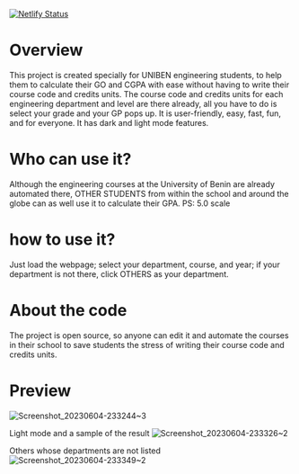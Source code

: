 [![Netlify Status](https://api.netlify.com/api/v1/badges/4d24cf2b-4f04-4407-a068-ef95c1c6fec6/deploy-status)](https://app.netlify.com/sites/gpa-calculator-4-eng/deploys) 

# Overview

This project is created specially for UNIBEN engineering students, to help them to calculate their GO and CGPA with ease without having to write their course code and credits units. The course code and credits units for each engineering department and level are there already, all you have to do is select your grade and your GP pops up.
It is user-friendly, easy, fast, fun, and for everyone. It has dark and light mode features.

# Who can use it? 

Although the engineering courses at the University of Benin are already automated there, OTHER STUDENTS from within the school and around the globe can as well use it to calculate their GPA.
PS: 5.0 scale

# how to use it?

Just load the webpage; select your department, course, and year; if your department is not there, click OTHERS as your department.

# About the code

The project is open source, so anyone can edit it and automate the courses in their school to save students the stress of writing their course code and credits units.

# Preview


![Screenshot_20230604-233244~3](https://github.com/Eloghossa/uniben-gpa-calculator-4-eng/assets/76151917/697c764b-a211-4dac-9033-25461dc554f2)

Light mode and a sample of the result
![Screenshot_20230604-233326~2](https://github.com/Eloghossa/uniben-gpa-calculator-4-eng/assets/76151917/01852685-651f-4dfe-a629-05aba1350b73)

Others whose departments are not listed 
![Screenshot_20230604-233349~2](https://github.com/Eloghossa/uniben-gpa-calculator-4-eng/assets/76151917/37bc9cdf-4e9e-4aaa-8ef1-d64255ceb75f)


